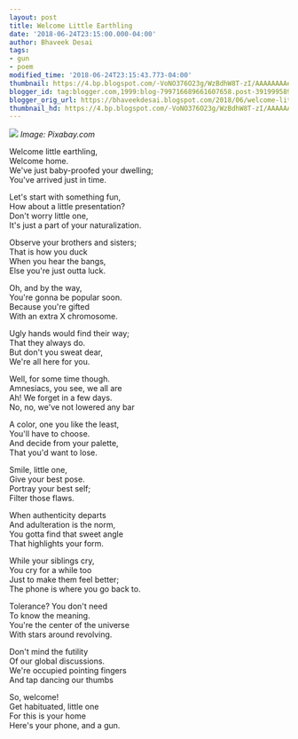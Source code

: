 ```yaml
---
layout: post
title: Welcome Little Earthling
date: '2018-06-24T23:15:00.000-04:00'
author: Bhaveek Desai
tags:
- gun
- poem
modified_time: '2018-06-24T23:15:43.773-04:00'
thumbnail: https://4.bp.blogspot.com/-VoNO376O23g/WzBdhW8T-zI/AAAAAAAAeBU/CpjxwW6CXs8MkekcWOQISiVQkV5aPX4rACLcBGAs/s72-c/hands-600497_1920.jpg
blogger_id: tag:blogger.com,1999:blog-799716689661607658.post-3919995890542974070
blogger_orig_url: https://bhaveekdesai.blogspot.com/2018/06/welcome-little-earthling.html
thumbnail_hd: https://4.bp.blogspot.com/-VoNO376O23g/WzBdhW8T-zI/AAAAAAAAeBU/CpjxwW6CXs8MkekcWOQISiVQkV5aPX4rACLcBGAs/s400/hands-600497_1920.jpg
---
```


![](https://4.bp.blogspot.com/-VoNO376O23g/WzBdhW8T-zI/AAAAAAAAeBU/CpjxwW6CXs8MkekcWOQISiVQkV5aPX4rACLcBGAs/s400/hands-600497_1920.jpg)
*Image: Pixabay.com*

Welcome little earthling,  
Welcome home.  
We've just baby-proofed your dwelling;  
You've arrived just in time.  

Let's start with something fun,  
How about a little presentation?  
Don't worry little one,  
It's just a part of your naturalization.  

Observe your brothers and sisters;  
That is how you duck  
When you hear the bangs,  
Else you're just outta luck.  

Oh, and by the way,  
You're gonna be popular soon.  
Because you're gifted  
With an extra X chromosome.  

Ugly hands would find their way;  
That they always do.  
But don't you sweat dear,  
We're all here for you.  

Well, for some time though.  
Amnesiacs, you see, we all are  
Ah! We forget in a few days.  
No, no, we've not lowered any bar  

A color, one you like the least,  
You'll have to choose.  
And decide from your palette,  
That you'd want to lose.  

Smile, little one,  
Give your best pose.  
Portray your best self;  
Filter those flaws.  

When authenticity departs  
And adulteration is the norm,  
You gotta find that sweet angle  
That highlights your form.  

While your siblings cry,  
You cry for a while too  
Just to make them feel better;  
The phone is where you go back to.  

Tolerance? You don't need  
To know the meaning.  
You're the center of the universe  
With stars around revolving.  

Don't mind the futility  
Of our global discussions.  
We're occupied pointing fingers  
And tap dancing our thumbs  

So, welcome!  
Get habituated, little one  
For this is your home  
Here's your phone, and a gun.

